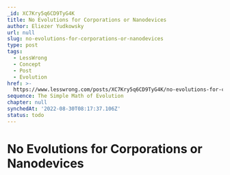 ```yaml
---
_id: XC7Kry5q6CD9TyG4K
title: No Evolutions for Corporations or Nanodevices
author: Eliezer Yudkowsky
url: null
slug: no-evolutions-for-corporations-or-nanodevices
type: post
tags:
  - LessWrong
  - Concept
  - Post
  - Evolution
href: >-
  https://www.lesswrong.com/posts/XC7Kry5q6CD9TyG4K/no-evolutions-for-corporations-or-nanodevices
sequence: The Simple Math of Evolution
chapter: null
synchedAt: '2022-08-30T08:17:37.106Z'
status: todo
---
```


# No Evolutions for Corporations or Nanodevices
